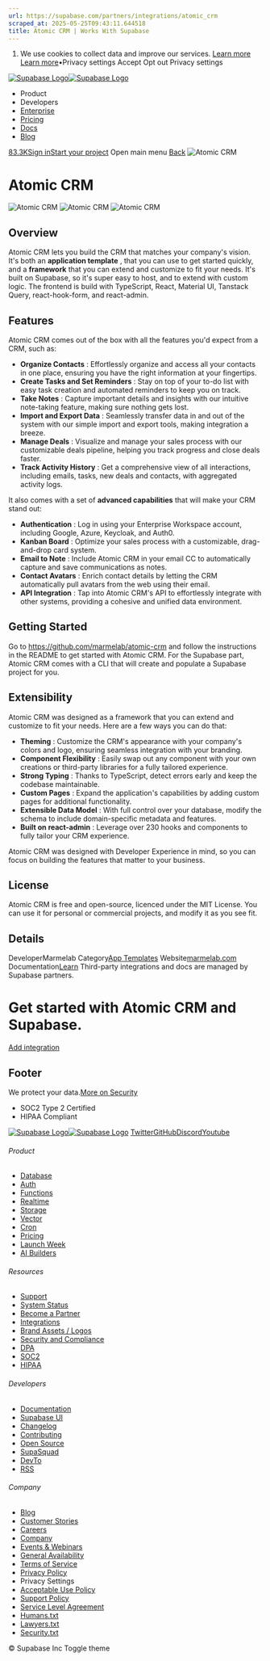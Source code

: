 ```yaml
---
url: https://supabase.com/partners/integrations/atomic_crm
scraped_at: 2025-05-25T09:43:11.644518
title: Atomic CRM | Works With Supabase
---
```


  1. We use cookies to collect data and improve our services. [Learn more](https://supabase.com/privacy#8-cookies-and-similar-technologies-used-on-our-european-services)
[Learn more](https://supabase.com/privacy#8-cookies-and-similar-technologies-used-on-our-european-services)•Privacy settings
Accept Opt out Privacy settings


[![Supabase Logo](https://supabase.com/_next/image?url=https%3A%2F%2Ffrontend-assets.supabase.com%2Fwww%2Fd218d9190b87%2F_next%2Fstatic%2Fmedia%2Fsupabase-logo-wordmark--light.daaeffd3.png&w=256&q=75&dpl=dpl_9xPTPeSUKoDuygMmT5sPj6DB4mgG)![Supabase Logo](https://supabase.com/_next/image?url=https%3A%2F%2Ffrontend-assets.supabase.com%2Fwww%2Fd218d9190b87%2F_next%2Fstatic%2Fmedia%2Fsupabase-logo-wordmark--dark.b36ebb5f.png&w=256&q=75&dpl=dpl_9xPTPeSUKoDuygMmT5sPj6DB4mgG)](https://supabase.com/)
  * Product 
  * Developers 
  * [Enterprise](https://supabase.com/enterprise)
  * [Pricing](https://supabase.com/pricing)
  * [Docs](https://supabase.com/docs)
  * [Blog](https://supabase.com/blog)


[83.3K](https://github.com/supabase/supabase)[Sign in](https://supabase.com/dashboard)[Start your project](https://supabase.com/dashboard)
Open main menu
[Back](https://supabase.com/partners/integrations)
![Atomic CRM](https://supabase.com/_next/image?url=https%3A%2F%2Fobuldanrptloktxcffvn.supabase.co%2Fstorage%2Fv1%2Fobject%2Fpublic%2Fimages%2Fintegrations%2Fatomic_crm%2Flogo_black.svg&w=128&q=75&dpl=dpl_9xPTPeSUKoDuygMmT5sPj6DB4mgG)
# Atomic CRM
![Atomic CRM](https://supabase.com/_next/image?url=https%3A%2F%2Fobuldanrptloktxcffvn.supabase.co%2Fstorage%2Fv1%2Fobject%2Fpublic%2Fimages%2Fintegrations%2Fatomic_crm%2FAtomic%2520CRM%25201.png&w=3840&q=75&dpl=dpl_9xPTPeSUKoDuygMmT5sPj6DB4mgG)
![Atomic CRM](https://supabase.com/_next/image?url=https%3A%2F%2Fobuldanrptloktxcffvn.supabase.co%2Fstorage%2Fv1%2Fobject%2Fpublic%2Fimages%2Fintegrations%2Fatomic_crm%2FAtomic%2520CRM%25202.png&w=3840&q=75&dpl=dpl_9xPTPeSUKoDuygMmT5sPj6DB4mgG)
![Atomic CRM](https://supabase.com/_next/image?url=https%3A%2F%2Fobuldanrptloktxcffvn.supabase.co%2Fstorage%2Fv1%2Fobject%2Fpublic%2Fimages%2Fintegrations%2Fatomic_crm%2FAtomic%2520CRM%25205.png&w=3840&q=75&dpl=dpl_9xPTPeSUKoDuygMmT5sPj6DB4mgG)
## Overview
Atomic CRM lets you build the CRM that matches your company's vision.
It's both an **application template** , that you can use to get started quickly, and a **framework** that you can extend and customize to fit your needs.
It's built on Supabase, so it's super easy to host, and to extend with custom logic. The frontend is build with TypeScript, React, Material UI, Tanstack Query, react-hook-form, and react-admin.
## Features
Atomic CRM comes out of the box with all the features you'd expect from a CRM, such as:
  * **Organize Contacts** : Effortlessly organize and access all your contacts in one place, ensuring you have the right information at your fingertips.
  * **Create Tasks and Set Reminders** : Stay on top of your to-do list with easy task creation and automated reminders to keep you on track.
  * **Take Notes** : Capture important details and insights with our intuitive note-taking feature, making sure nothing gets lost.
  * **Import and Export Data** : Seamlessly transfer data in and out of the system with our simple import and export tools, making integration a breeze.
  * **Manage Deals** : Visualize and manage your sales process with our customizable deals pipeline, helping you track progress and close deals faster.
  * **Track Activity History** : Get a comprehensive view of all interactions, including emails, tasks, new deals and contacts, with aggregated activity logs.


It also comes with a set of **advanced capabilities** that will make your CRM stand out:
  * **Authentication** : Log in using your Enterprise Workspace account, including Google, Azure, Keycloak, and Auth0.
  * **Kanban Board** : Optimize your sales process with a customizable, drag-and-drop card system.
  * **Email to Note** : Include Atomic CRM in your email CC to automatically capture and save communications as notes.
  * **Contact Avatars** : Enrich contact details by letting the CRM automatically pull avatars from the web using their email.
  * **API Integration** : Tap into Atomic CRM's API to effortlessly integrate with other systems, providing a cohesive and unified data environment.


## Getting Started
Go to <https://github.com/marmelab/atomic-crm> and follow the instructions in the README to get started with Atomic CRM.
For the Supabase part, Atomic CRM comes with a CLI that will create and populate a Supabase project for you.
## Extensibility
Atomic CRM was designed as a framework that you can extend and customize to fit your needs. Here are a few ways you can do that:
  * **Theming** : Customize the CRM's appearance with your company's colors and logo, ensuring seamless integration with your branding.
  * **Component Flexibility** : Easily swap out any component with your own creations or third-party libraries for a fully tailored experience.
  * **Strong Typing** : Thanks to TypeScript, detect errors early and keep the codebase maintainable.
  * **Custom Pages** : Expand the application's capabilities by adding custom pages for additional functionality.
  * **Extensible Data Model** : With full control over your database, modify the schema to include domain-specific metadata and features.
  * **Built on react-admin** : Leverage over 230 hooks and components to fully tailor your CRM experience.


Atomic CRM was designed with Developer Experience in mind, so you can focus on building the features that matter to your business.
## License
Atomic CRM is free and open-source, licenced under the MIT License. You can use it for personal or commercial projects, and modify it as you see fit.
## Details
DeveloperMarmelab
Category[App Templates](https://supabase.com/partners/integrations#app%20templates)
Website[marmelab.com](https://marmelab.com/atomic-crm)
Documentation[Learn](https://github.com/marmelab/atomic-crm/tree/main/doc)
Third-party integrations and docs are managed by Supabase partners.
# Get started with Atomic CRM and Supabase.
[ Add integration ](https://marmelab.com/atomic-crm)
## Footer
We protect your data.[More on Security](https://supabase.com/security)
  * SOC2 Type 2 Certified
  * HIPAA Compliant


[![Supabase Logo](https://supabase.com/_next/image?url=https%3A%2F%2Ffrontend-assets.supabase.com%2Fwww%2Fd218d9190b87%2F_next%2Fstatic%2Fmedia%2Fsupabase-logo-wordmark--light.daaeffd3.png&w=384&q=75&dpl=dpl_9xPTPeSUKoDuygMmT5sPj6DB4mgG)![Supabase Logo](https://supabase.com/_next/image?url=https%3A%2F%2Ffrontend-assets.supabase.com%2Fwww%2Fd218d9190b87%2F_next%2Fstatic%2Fmedia%2Fsupabase-logo-wordmark--dark.b36ebb5f.png&w=384&q=75&dpl=dpl_9xPTPeSUKoDuygMmT5sPj6DB4mgG)](https://supabase.com/)
[Twitter](https://twitter.com/supabase)[GitHub](https://github.com/supabase)[Discord](https://discord.supabase.com/)[Youtube](https://youtube.com/c/supabase)
###### Product
  * [Database](https://supabase.com/database)
  * [Auth](https://supabase.com/auth)
  * [Functions](https://supabase.com/edge-functions)
  * [Realtime](https://supabase.com/realtime)
  * [Storage](https://supabase.com/storage)
  * [Vector](https://supabase.com/modules/vector)
  * [Cron](https://supabase.com/modules/cron)
  * [Pricing](https://supabase.com/pricing)
  * [Launch Week](https://supabase.com/launch-week)
  * [AI Builders](https://supabase.com/solutions/ai-builders)


###### Resources
  * [Support](https://supabase.com/support)
  * [System Status](https://status.supabase.com/)
  * [Become a Partner](https://supabase.com/partners)
  * [Integrations](https://supabase.com/partners/integrations)
  * [Brand Assets / Logos](https://supabase.com/brand-assets)
  * [Security and Compliance](https://supabase.com/security)
  * [DPA](https://supabase.com/legal/dpa)
  * [SOC2](https://supabase.com/security)
  * [HIPAA](https://forms.supabase.com/hipaa2)


###### Developers
  * [Documentation](https://supabase.com/docs)
  * [Supabase UI](https://supabase.com/ui)
  * [Changelog](https://supabase.com/changelog)
  * [Contributing](https://github.com/supabase/supabase/blob/master/CONTRIBUTING.md)
  * [Open Source](https://supabase.com/open-source)
  * [SupaSquad](https://supabase.com/supasquad)
  * [DevTo](https://dev.to/supabase)
  * [RSS](https://supabase.com/rss.xml)


###### Company
  * [Blog](https://supabase.com/blog)
  * [Customer Stories](https://supabase.com/customers)
  * [Careers](https://supabase.com/careers)
  * [Company](https://supabase.com/company)
  * [Events & Webinars](https://supabase.com/events)
  * [General Availability](https://supabase.com/ga)
  * [Terms of Service](https://supabase.com/terms)
  * [Privacy Policy](https://supabase.com/privacy)
  * Privacy Settings
  * [Acceptable Use Policy](https://supabase.com/aup)
  * [Support Policy](https://supabase.com/support-policy)
  * [Service Level Agreement](https://supabase.com/sla)
  * [Humans.txt](https://supabase.com/humans.txt)
  * [Lawyers.txt](https://supabase.com/lawyers.txt)
  * [Security.txt](https://supabase.com/.well-known/security.txt)


© Supabase Inc
Toggle theme

